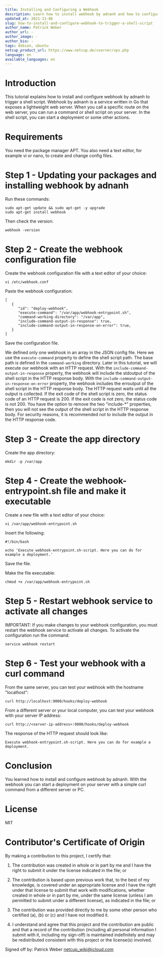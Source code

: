 ```yaml
---
title: Installing and Configuring a Webhook
description: Learn how to install webhook by adnanh and how to configure it in order to trigger a shell script.
updated_at: 2021-11-06
slug: how-to-install-and-configure-webhook-to-trigger-a-shell-script
author_name: Patrick Weber
author_url: -
author_image: -
author_bio: -
tags: debian, ubuntu
netcup_product_url: https://www.netcup.de/vserver/vps.php
language: en
available_languages: en
---
```


# Introduction

This tutorial explains how to install and configure webhook by adnanh to trigger a shell script. Webhook by adnanh is a service written in Go that exposes a lightweight web server. When you call a specific route on the web server, you can run a command or shell script on your server. In the shell script, you can start a deployment or some other actions.

# Requirements

You need the package manager APT. You also need a text editor, for example vi or nano, to create and change config files.

# Step 1 - Updating your packages and installing webhook by adnanh

Run these commands:

```
sudo apt-get update && sudo apt-get -y upgrade
sudo apt-get install webhook
```

Then check the version:

```
webhook -version
```

# Step 2 - Create the webhook configuration file

Create the webhook configuration file with a text editor of your choice:

```
vi /etc/webhook.conf
```

Paste the webhook configuration:

```
[
   {
      "id": "deploy-webhook",
      "execute-command": "/var/app/webhook-entrypoint.sh",
      "command-working-directory": "/var/app",
      "include-command-output-in-response": true,
      "include-command-output-in-response-on-error": true,
   }
]
```

Save the configuration file.

We defined only one webhook in an array in the JSON config file. Here we use the `execute-command` property to define the shell script path. The base path is defined in the `command-working` directory.
Later in this tutorial, we will execute our webhook with an HTTP request.
With the `include-command-output-in-response` property, the webhook will include the stdoutput of the shell script in the HTTP response body. With the `include-command-output-in-response-on-error` property, the webhook includes the erroutput of the shell script in the HTTP response body. The HTTP request waits until all the output is collected. If the exit code of the shell script is zero, the status code of an HTTP request is 200. If the exit code is not zero, the status code is not 200.
You have the option to remove the two "include-\*" properties, then you will not see the output of the shell script in the HTTP response body. For security reasons, it is recommended not to include the output in the HTTP response code.

# Step 3 - Create the app directory

Create the app directory:

```
mkdir -p /var/app
```

# Step 4 - Create the webhook-entrypoint.sh file and make it executable

Create a new file with a text editor of your choice:

```
vi /var/app/webhook-entrypoint.sh
```

Insert the following:

```
#!/bin/bash

echo 'Execute webhook-entrypoint.sh-script. Here you can do for example a deployment.'
```

Save the file.

Make the file executable:

```
chmod +x /var/app/webhook-entrypoint.sh
```

# Step 5 - Restart webhook service to activate all changes

IMPORTANT: If you make changes to your webhook configuration, you must restart the webhook service to activate all changes.
To activate the configuration run the command:

```
service webhook restart
```

# Step 6 - Test your webhook with a curl command

From the same server, you can test your webhook with the hostname "localhost":

```
curl http://localhost:9000/hooks/deploy-webhook
```

From a different server or your local computer, you can test your webhook with your server IP address:

```
curl http://<server-ip-address>:9000/hooks/deploy-webhook
```

The response of the HTTP request should look like:

```
Execute webhook-entrypoint.sh-script. Here you can do for example a deployment.
```

# Conclusion

You learned how to install and configure webhook by adnanh. With the webhook you can start a deployment on your server with a simple curl command from a different server or PC.

# License

MIT

# Contributor's Certificate of Origin

By making a contribution to this project, I certify that:

1.  The contribution was created in whole or in part by me and I have the right to submit it under the license indicated in the file; or

2.  The contribution is based upon previous work that, to the best of my knowledge, is covered under an appropriate license and I have the right under that license to submit that work with modifications, whether created in whole or in part by me, under the same license (unless I am permitted to submit under a different license), as indicated in the file; or

3.  The contribution was provided directly to me by some other person who certified (a), (b) or (c) and I have not modified it.

4.  I understand and agree that this project and the contribution are public and that a record of the contribution (including all personal information I submit with it, including my sign-off) is maintained indefinitely and may be redistributed consistent with this project or the license(s) involved.

Signed off by: Patrick Weber netcup_wiki@icloud.com
